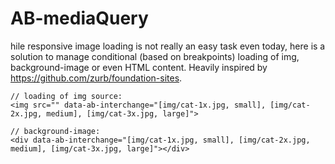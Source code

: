 # AB-mediaQuery

hile responsive image loading is not really an easy task even today, here is a solution to manage conditional (based on breakpoints) loading of img, background-image or even HTML content.
Heavily inspired by https://github.com/zurb/foundation-sites.

    // loading of img source:
    <img src="" data-ab-interchange="[img/cat-1x.jpg, small], [img/cat-2x.jpg, medium], [img/cat-3x.jpg, large]">

    // background-image:
    <div data-ab-interchange="[img/cat-1x.jpg, small], [img/cat-2x.jpg, medium], [img/cat-3x.jpg, large]"></div>